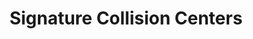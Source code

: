 ---
title: "Signature Collision Centers"
url: /bel-air/signature-collision-centers/
shop: car repair
---
